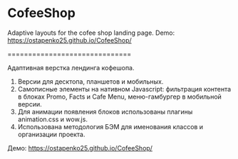 # CofeeShop

Adaptive layouts for the cofee shop landing page. Demo: https://ostapenko25.github.io/CofeeShop/

==============================

Адаптивная верстка лендинга кофешопа. 
1. Версии для десктопа, планшетов и мобильных.
2. Самописные элементы на нативном Javascript: фильтрация контента в блоках Promo, Facts и Cafe Menu, меню-гамбургер в мобильной версии.
3. Для анимации появления блоков использованы плагины animation.css и wow.js.
4. Использована методология БЭМ для именования классов и организации проекта. 

Демо: https://ostapenko25.github.io/CofeeShop/
